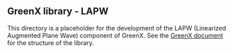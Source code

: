 ## GreenX library - LAPW 

This directory is a placeholder for the development of the LAPW (Linearized Augmented Plane Wave) component of GreenX.
See the [GreenX document](Documents/GreenX.md) for the structure of the library. 
